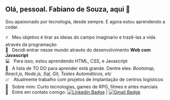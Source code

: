 <!--
**fa-biano/fa-biano** is a ✨ _special_ ✨ repository because its `README.md` (this file) appears on your GitHub profile.

Here are some ideas to get you started:

- 🔭 I’m currently working on ...
- 🌱 I’m currently learning ...
- 👯 I’m looking to collaborate on ...
- 🤔 I’m looking for help with ...
- 💬 Ask me about ...
- 📫 How to reach me: ...
- 😄 Pronouns: ...
- ⚡ Fun fact: ...
-->

## Olá, pessoal. Fabiano de Souza, aqui 👋
Sou apaixonado por tecnologia, desde sempre. E agora estou aprendendo a codar.


 :zap: &nbsp; Meu objetivo é tirar as ideias do campo imaginario e trazê-las a vida através da programação
 <br/> :rocket:  &nbsp; Decidi entrar nesse mundo através do desenvolvimento **Web com Javascript**
 <br/> :computer: &nbsp; Para isso, estou aprendendo HTML, CSS, e Javascript
 <br/> :purple_heart: &nbsp; A lista de TO DO para aprender está grande. Dentre eles: *Bootstrap, React.js, Node.js, Sql, Git, Testes Automáticos, etc*
 <br/>  :chart_with_upwards_trend: &nbsp; Atualmente trabalho com projetos de implantação de centros logísticos
 <br/> 💬  &nbsp; Sobre mim: Curto tecnologias, games de RPG, filmes e artes marciais
 <br/> :email: &nbsp; Entre em contato comigo: [![Linkedin Badge](https://img.shields.io/badge/-Fabiano_de_Souza-blue?style=flat-square&logo=Linkedin&logoColor=white&link=https://www.linkedin.com/in/fabiano-de-souza-70813a6a/)](https://www.linkedin.com/in/fabiano-de-souza-70813a6a/) 
| 
[![Gmail Badge](https://img.shields.io/badge/-fbiano.souza@gmail.com-c14438?style=flat-square&logo=Gmail&logoColor=white&link=mailto:fbiano.souza@gmail.com)](mailto:fbiano.souza@gmail.com)
